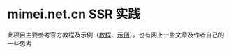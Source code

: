 # mimei.net.cn SSR 实践
此项目主要参考官方教程及示例（[教程](https://ssr.vuejs.org/zh/guide/)、[示例](https://github.com/vuejs/vue-hackernews-2.0)），也有网上一些文章及作者自己的一些思考